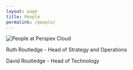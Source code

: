 ```yaml
---
layout: page
title: People
permalink: /people/
---
```


![People at Perspex Cloud](../img/4337FDFB-F241-473A-A20F-4C89F4B88D69.jpeg "The Thames Barrier in evening sun, London, England")

Ruth Routledge - Head of Strategy and Operations

David Routledge - Head of Technology
